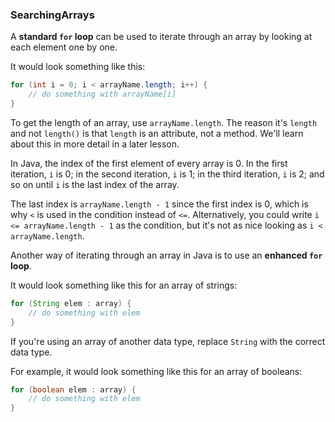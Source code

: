 ### SearchingArrays

A **standard `for` loop** can be used to iterate through an array by looking at each element one by one.

It would look something like this:

```java
for (int i = 0; i < arrayName.length; i++) {
    // do something with arrayName[i]
}
```

To get the length of an array, use `arrayName.length`. The reason it's `length` and not `length()` is that `length` is an attribute, not a method. We'll learn about this in more detail in a later lesson.

In Java, the index of the first element of every array is 0. In the first iteration, `i` is 0; in the second iteration, `i` is 1; in the third iteration, `i` is 2; and so on until `i` is the last index of the array.

The last index is `arrayName.length - 1` since the first index is 0, which is why `<` is used in the condition instead of `<=`.  Alternatively, you could write `i <= arrayName.length - 1` as the condition, but it's not as nice looking as `i < arrayName.length`.


Another way of iterating through an array in Java is to use an **enhanced `for` loop**.

It would look something like this for an array of strings:

```java
for (String elem : array) {
    // do something with elem
}
```

If you're using an array of another data type, replace `String` with the correct data type.

For example, it would look something like this for an array of booleans:

```java
for (boolean elem : array) {
    // do something with elem
}
```
